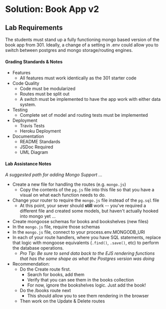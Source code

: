 # Solution: Book App v2

## Lab Requirements
The students must stand up a fully functioning mongo based version of the book app from 301. Ideally, a change of a setting in .env could allow you to switch between postgres and mongo storage/routing engines.

#### Grading Standards & Notes
  * Features
    * All features must work identically as the 301 starter code 
  * Code Quality
    * Code must be modularized
    * Routes must be split out
    * A switch must be implemented to have the app work with either data system.
  * Testing
    * Complete set of model and routing tests must be implemented
  * Deployment
    * Travis Tests
    * Heroku Deployment
  * Documentation
    * README Standards 
    * JSDoc Required
    * UML Diagram
    
#### Lab Assistance Notes

*A suggested path for adding Mongo Support ...*

* Create a new file for handling the routes (e.g. `mongo.js`)
  * Copy the contents of the `pg.js` file into this file so that you have a visual on what each function needs to do.
* Change your router to require the `mongo.js` file instead of the `pg.sql` file
  * At this point, your sever should **still** work -- you've required a different file and created some models, but haven't actually hooked into mongo yet ...
* Create mongoose schemas for books and bookshelves (new files)
* In the `mongo.js` file, require those schemas
* In the `mongo.js` file, connect to your process.env.MONGODB_URI
* In each of your route handlers, where you have SQL statements, replace that logic with mongoose equivalents (`.find()`, `.save()`, etc) to perform the database operations.
  * *Pro Tip: Be sure to send data back to the EJS rendering functions that has the same shape as what the Postgres version was doing*
* Recommendation:
  * Do the Create route first.
    * Search for books, add them
    * Verify that you can see them in the books collection
    * For now, ignore the bookshelves logic.  Just add the book!
  * Do the /books route next
    * This should allow you to see them rendering in the browser
  * Then work on the Update & Delete routes
